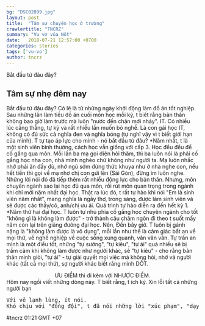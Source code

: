 ```yaml
---
bg: "DSC02899.jpg"
layout: post
title:  "Tâm sự chuyện học ở trường"
crawlertitle: "TNCRZ"
summary: "Vu vơ vủa Nốt"
date:   2018-07-21 12:57:00 +0700
categories: stories
tags: ['vu-vo']
author: tncrz
---
```

Bắt đầu từ đâu đây?

## Tâm sự nhẹ đêm nay
Bắt đầu từ đâu đây?
Có lẽ là từ những ngày khởi động làm đồ án tốt nghiệp.
Sau những lần làm tiều đồ án cuối môn học mỗi kỳ, t biết rằng bản thân không bao giờ làm trước mà luôn "nước đến chân mới nhảy".
IT. Có nhiều lúc căng thẳng, tự kỷ và rất nhiều lần muốn bỏ nghề. Là con gái học IT, không có đủ sức cả nghĩa đen và nghĩa bóng (tự nghĩ vậy vì t biết giới hạn của mình). T tự tạo áp lực cho mình - nó bắt đầu từ đâu?
*Năm nhất, t là một sinh viên bình thường, cách học vẫn giống với cấp 3. Học đều đều để cố gắng qua môn.
Mỗi lần ba mạ gọi điện hỏi thăm, thì ba luôn nói là phải cố gắng học nha con, nhà mình nghèo chứ không như người ta. Mạ luôn nhắc nhở phải ăn đầy đủ, nhớ ngủ sớm đừng thức khuya như ở nhà nghe con, nếu hết tiền thì gọi về mạ nhờ chị con gửi lên (Sài Gòn), đừng im luôn nghe.
Những lời nói đó đã tiếp thêm rất nhiều động lực cho bản thân. 
Nhưng, môn chuyên ngành sao lại học đủ qua môn, rồi rút môn quan trọng trong ngành khi chỉ mới năm nhất đại học.
Thật ra lúc đó, t rất tự hào khi nói "Em là sinh viên năm nhất", mang nghĩa là ngầy thơ, trong sáng, được làm sinh viên và sẽ được các thầy/cô, anh/chị ưu ái.
Quá trình tự hào diễn ra đến hết kỳ 1.
*Năm thứ hai đại học. T luôn tự nhủ phỉa cố gắng học chuyên ngành cho tốt "không gì là không làm được" - trở thành câu châm ngôn đi theo t suốt mấy năm còn lại trên giảng đường đại học.
Nên, Đến bây giờ. T luôn bị gánh nặng là "không làm được là vô dụng", mỗi lần như thế là cảm giác bất an về mọi thứ, về nghề nghiệp về cuộc sống xung quanh, vân vân vân.
Tự trấn an mình là một điều tốt, những "tự sướng", "tự kiêu", "tự ái" quá nhiều sẽ bị trầm cảm khi không làm được như người khác, sẽ "tự kiêu" - cho rằng bản thân mình giỏi, "tự ái" - tự giải quyết mọi việc mà không hỏi, nhờ vả người khác (tất cả mọi thứ), sợ người khác biết rằng mình DỐT.
<center>ƯU ĐIỂM thì đi kèm với NHƯỢC ĐIỂM.</center>
Hôm nay ngồi viết những dòng này.
T biết rằng, t ích kỷ.
Xin lỗi tất cả những người bạn
<pre>
Với vẻ lạnh lùng, ít nói.
Khó chịu với "đồng đội", t đã nói những lời "xúc phạm", "dạy bảo" khi t chưa là gì cả.
</pre>
#tncrz 01:21 GMT +07


